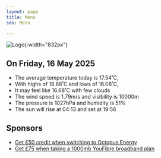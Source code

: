```yaml
---
layout: page
title: Menu
seo: Menu

---
```


![Logo](/images/logo.jpg){:width="832px"}

<!-- weather_marker starts -->
## On Friday, 16 May 2025

- The average temperature today is 17.54˚C,
- With highs of 18.88˚C and lows of 16.08˚C,
- It may feel like 16.68˚C with few clouds
- The wind speed is 1.79m/s and visibility is 10000m
- The pressure is 1027hPa and humidity is 51%
- The sun will rise at 04:13 and set at 19:56

<!-- weather_marker ends -->

## Sponsors

- [Get £50 credit when switching to Octopus Energy](https://bit.ly/3oD1nnS)
- [Get £75 when taking a 1000mb YouFibre broadband plan](https://aklam.io/91zWhU?)
